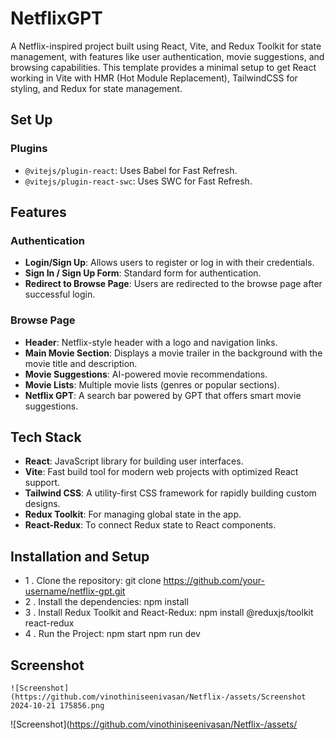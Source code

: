 # **NetflixGPT**
A Netflix-inspired project built using React, Vite, and Redux Toolkit for state management, with features like user authentication, movie suggestions, and browsing capabilities.
This template provides a minimal setup to get React working in Vite with HMR (Hot Module Replacement), TailwindCSS for styling, and Redux for state management.


## **Set Up**
### Plugins
- `@vitejs/plugin-react`: Uses Babel for Fast Refresh.
- `@vitejs/plugin-react-swc`: Uses SWC for Fast Refresh.


## **Features**
### **Authentication**
- **Login/Sign Up**: Allows users to register or log in with their credentials.
- **Sign In / Sign Up Form**: Standard form for authentication.
- **Redirect to Browse Page**: Users are redirected to the browse page after successful login.
### **Browse Page**
- **Header**: Netflix-style header with a logo and navigation links.
- **Main Movie Section**: Displays a movie trailer in the background with the movie title and description.
- **Movie Suggestions**: AI-powered movie recommendations.
- **Movie Lists**: Multiple movie lists (genres or popular sections).
- **Netflix GPT**: A search bar powered by GPT that offers smart movie suggestions.
## **Tech Stack**
- **React**: JavaScript library for building user interfaces.
- **Vite**: Fast build tool for modern web projects with optimized React support.
- **Tailwind CSS**: A utility-first CSS framework for rapidly building custom designs.
- **Redux Toolkit**: For managing global state in the app.
- **React-Redux**: To connect Redux state to React components.
## **Installation and Setup**
-  1 . Clone the repository:
          git clone https://github.com/your-username/netflix-gpt.git
-  2 . Install the dependencies:
          npm install
-  3 . Install Redux Toolkit and React-Redux:
          npm install @reduxjs/toolkit react-redux
-  4 . Run the Project:
          npm start 
         npm run dev
## **Screenshot**
    ![Screenshot](https://github.com/vinothiniseenivasan/Netflix-/assets/Screenshot 2024-10-21 175856.png
  
   ![Screenshot](https://github.com/vinothiniseenivasan/Netflix-/assets/
   
   
   
